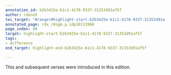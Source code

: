 ```yaml
---
annotation_id: b2b3425e-b1c1-4178-9337-31353d91af5f
author: rdunn5
tei_target: "#range(#highlight-start-b2b3425e-b1c1-4178-9337-31353d91af5f, #highlight-end-b2b3425e-b1c1-4178-9337-31353d91af5f)"
annotated_page: rdx_r8sgm.p.idp10113968
page_index: 40
target: highlight-start-b2b3425e-b1c1-4178-9337-31353d91af5f
tags:
- difference
end_target: highlight-end-b2b3425e-b1c1-4178-9337-31353d91af5f

---
```

This and subsequent verses were introduced in this edition.